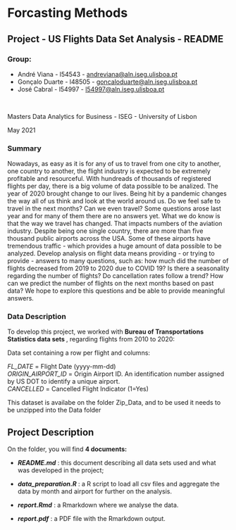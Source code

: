 # Forcasting Methods

## Project - US Flights Data Set Analysis - README

### Group:

   - André Viana - l54543 - andreviana@aln.iseg.ulisboa.pt
   - Gonçalo Duarte - l48505 - goncaloduarte@aln.iseg.ulisboa.pt
   - José Cabral - l54997 - l54997@aln.iseg.ulisboa.pt
<br>

Masters Data Analytics for Business - ISEG - University of Lisbon

May 2021

### Summary

Nowadays, as easy as it is for any of us to travel from one city to another, one country to another, the flight industry is expected to be extremely profitable and resourceful. With hundreads of thousands of registered flights per day, there is a big volume of data possible to be analized. The year of 2020 brought change to our lives. Being hit by a pandemic changes the way all of us think and look at the world around us. Do we feel safe to travel in the next months? Can we even travel? Some questions arose last year and for many of them there are no answers yet. What we do know is that the way we travel has changed. That impacts numbers of the aviation industry. Despite being one single country, there are more than five thousand public airports across the USA. Some of these airports have tremendous traffic - which provides a huge amount of data possible to be analyzed. Develop analysis on flight data means providing - or trying to provide - answers to many questions, such as: how much did the number of flights decreased from 2019 to 2020 due to COVID 19? Is there a seasonality regarding the number of flights? Do cancellation rates follow a trend? How can we predict the number of flights on the next months based on past data? We hope to explore this questions and be able to provide meaningful answers.

### Data Description

To develop this project, we worked with <b> Bureau of Transportations Statistics data sets </b>, regarding flights from 2010 to 2020:

Data set containing a row per flight and columns:

<i>FL_DATE</i> = Flight Date (yyyy-mm-dd)  
<i>ORIGIN_AIRPORT_ID</i> = Origin Airport ID. An identification number assigned by US DOT to identify a unique airport.     
<i>CANCELLED</i> = Cancelled Flight Indicator (1=Yes)   

This dataset is availabe on the folder Zip_Data, and to be used it needs to be unzipped into the Data folder

## Project Description


On the folder, you will find <b>4 documents: </b> 
  

  - <b><i>README.md</i></b> : this document describing all data sets used and what was developed in the project;
  
  
  - <b><i>data_preparation.R</i></b> : a R script to load all csv files and aggregate the data by month and airport for further on the analysis.


  - <b><i>report.Rmd</i></b> : a Rmarkdown where we analyse the data.

   
  - <b><i>report.pdf</i></b> : a PDF file with the Rmarkdown output.
